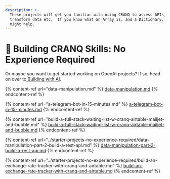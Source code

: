 ```yaml
---
description: >-
  These projects will get you familiar with using CRANQ to access APIs,
  transform data etc.  If you know what an Array is, and a Dictionary, that
  might help.
---
```


# 🐣 Building CRANQ Skills:  No Experience Required

Or maybe you want to get started working on OpenAI projects?  If so, head on over to[ Building with AI](../going-further-with-cranq/).

{% content-ref url="data-manipulation.md" %}
[data-manipulation.md](data-manipulation.md)
{% endcontent-ref %}

{% content-ref url="a-telegram-bot-in-15-minutes.md" %}
[a-telegram-bot-in-15-minutes.md](a-telegram-bot-in-15-minutes.md)
{% endcontent-ref %}

{% content-ref url="build-a-full-stack-waiting-list-w-cranq-airtable-mailjet-and-bubble.md" %}
[build-a-full-stack-waiting-list-w-cranq-airtable-mailjet-and-bubble.md](build-a-full-stack-waiting-list-w-cranq-airtable-mailjet-and-bubble.md)
{% endcontent-ref %}

{% content-ref url="../starter-projects-no-experience-required/data-manipulation-part-2-build-a-rest-api.md" %}
[data-manipulation-part-2-build-a-rest-api.md](../starter-projects-no-experience-required/data-manipulation-part-2-build-a-rest-api.md)
{% endcontent-ref %}

{% content-ref url="../starter-projects-no-experience-required/build-an-exchange-rate-tracker-with-cranq-and-airtable.md" %}
[build-an-exchange-rate-tracker-with-cranq-and-airtable.md](../starter-projects-no-experience-required/build-an-exchange-rate-tracker-with-cranq-and-airtable.md)
{% endcontent-ref %}

